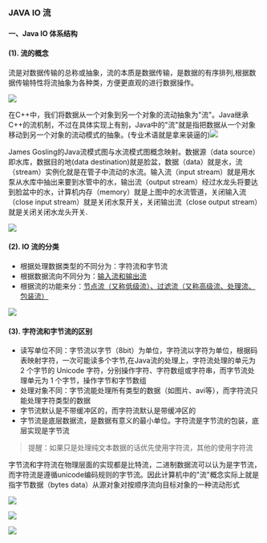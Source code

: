 ### JAVA IO 流 ###

#### 一、Java IO 体系结构 ####

#### (1). 流的概念 ####
流是对数据传输的总称或抽象，流的本质是数据传输，是数据的有序排列,根据数据传输特性将流抽象为各种类，方便更直观的进行数据操作。

![](https://github.com/scalad/Note/blob/master/Java_IO/image/io_stream.jpg)

在C++中，我们将数据从一个对象到另一个对象的流动抽象为"流"。Java继承C++的流机制，不过在具体实现上有别，Java中的"流"就是指把数据从一个对象移动到另一个对象的流动模式的抽象。(专业术语就是拿来装逼的)![](https://github.com/scalad/Note/blob/master/Java_IO/image/emoji1.png)

James Gosling的Java流模式图与水流模式图概念映射。数据源（data source）即水库，数据目的地(data destination)就是脸盆，数据（data）就是水，流（stream）实例化就是在管子中流动的水流。输入流（input stream）就是用水泵从水库中抽出来要到水管中的水，输出流（output stream）经过水龙头将要达到脸盆中的水，计算机内存（memory）就是上图中的水流管道，关闭输入流（close input stream）就是关闭水泵开关，关闭输出流（close output stream）就是关闭关闭水龙头开关.

![](https://github.com/scalad/Note/blob/master/Java_IO/image/io_stream1.png)

#### (2). IO 流的分类 ####
* 根据处理数据类型的不同分为：字符流和字节流
* 根据数据流向不同分为：[输入流和输出流](https://github.com/scalad/Note/tree/master/Java_IO/inputOutputStream)
* 根据流的功能来分：[节点流（又称低级流）、过滤流（又称高级流、处理流、包装流）](https://github.com/scalad/Note/tree/master/Java_IO/functionStream)

![](https://github.com/scalad/Note/blob/master/Java_IO/image/Java_IO.png)

#### (3). 字符流和字节流的区别 ####

* 读写单位不同：字节流以字节（8bit）为单位，字符流以字符为单位，根据码表映射字符，一次可能读多个字节,在Java流的处理上，字符流处理的单元为 2 个字节的 Unicode 字符，分别操作字符、字符数组或字符串，而字节流处理单元为 1 个字节，操作字节和字节数组
* 处理对象不同：字节流能处理所有类型的数据（如图片、avi等），而字符流只能处理字符类型的数据
* 字节流默认是不带缓冲区的，而字符流默认是带缓冲区的
* 字节流是底层数据流，是数据有意义的最小单位。字符流是字节流的包装，底层实现是字节流

> 提醒：如果只是处理纯文本数据的话优先使用字符流，其他的使用字符流

字节流和字符流在物理层面的实现都是比特流，二进制数据流可以认为是字节流，而字符流是遵循unicode编码规则的字节流。因此计算机中的"流"概念实际上就是指字节数据（bytes data）从源对象对按顺序流向目标对象的一种流动形式

![](https://github.com/scalad/Note/blob/master/Java_IO/image/Java_IO_Detail.png)

![](https://github.com/scalad/Note/blob/master/Java_IO/image/input.png)

![](https://github.com/scalad/Note/blob/master/Java_IO/image/output.png)
